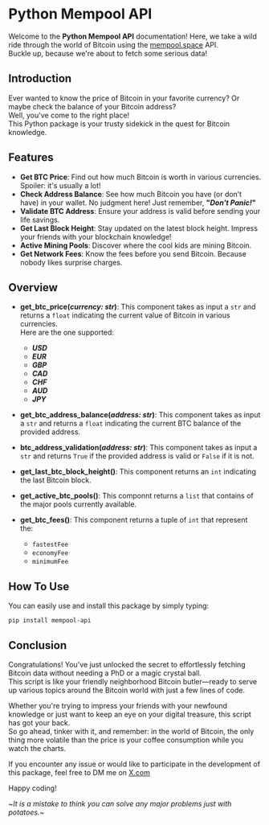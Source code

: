 # Python Mempool API

Welcome to the **Python Mempool API** documentation!  Here, we take a wild ride through the world of Bitcoin using the [mempool.space](https://mempool.space/) API.  
Buckle up, because we're about to fetch some serious data!

## Introduction

Ever wanted to know the price of Bitcoin in your favorite currency? Or maybe check the balance of your Bitcoin address?  
Well, you've come to the right place!  
This Python package is your trusty sidekick in the quest for Bitcoin knowledge.

## Features

- **Get BTC Price**: Find out how much Bitcoin is worth in various currencies. Spoiler: it's usually a lot!
- **Check Address Balance**: See how much Bitcoin you have (or don’t have) in your wallet. No judgment here! Just remember, **"*Don't Panic!*"**
- **Validate BTC Address**: Ensure your address is valid before sending your life savings.
- **Get Last Block Height**: Stay updated on the latest block height. Impress your friends with your blockchain knowledge!
- **Active Mining Pools**: Discover where the cool kids are mining Bitcoin.
- **Get Network Fees**: Know the fees before you send Bitcoin. Because nobody likes surprise charges.

## Overview

- **get_btc_price(*currency: str*)**: This component takes as input a `str` and returns a `float` indicating the current value of Bitcoin in various currencies.  
Here are the one supported:    
    - ***USD***
    - ***EUR***
    - ***GBP***
    - ***CAD***
    - ***CHF***
    - ***AUD***
    - ***JPY***

- **get_btc_address_balance(*address: str*)**: This component takes as input a `str` and returns a `float` indicating the current BTC balance of the provided address.
- **btc_address_validation(*address: str*)**: This component takes as input a `str` and returns `True` if the provided address is valid or `False` if it is not.
- **get_last_btc_block_height()**: This component returns an `int` indicating the last Bitcoin block.
- **get_active_btc_pools()**: This  componnt returns a `list` that contains of the major pools currently available.
- **get_btc_fees()**: This component returns a tuple of `int` that represent the:
    - `fastestFee`
    - `economyFee`
    - `minimumFee`

## How To Use

You can easily use and install this package by simply typing:

```
pip install mempool-api
```

## Conclusion

Congratulations! You've just unlocked the secret to effortlessly fetching Bitcoin data without needing a PhD or a magic crystal ball.  
This script is like your friendly neighborhood Bitcoin butler—ready to serve up various topics around the Bitcoin world with just a few lines of code.

Whether you're trying to impress your friends with your newfound knowledge or just want to keep an eye on your digital treasure, this script has got your back.  
So go ahead, tinker with it, and remember: in the world of Bitcoin, the only thing more volatile than the price is your coffee consumption while you watch the charts.

If you encounter any issue or would like to participate in the development of this package, feel free to DM me on [X.com](https://x.com/k0g1t0?s=11)

Happy coding!

~*It is a mistake to think you can solve any major problems just with potatoes.*~